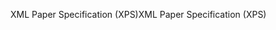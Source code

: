 <span data-ttu-id="191d8-101">XML Paper Specification (XPS)</span><span class="sxs-lookup"><span data-stu-id="191d8-101">XML Paper Specification (XPS)</span></span>